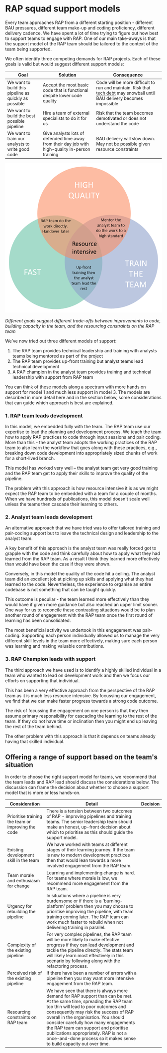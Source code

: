 # RAP squad support models

Every team approaches RAP from a different starting position - different BAU pressures, different team make-up and coding proficiency, different delivery cadence. We have spent a lot of time trying to figure out how best to support teams to engage with RAP. One of our main take-aways is that the support model of the RAP team should be tailored to the context of the team being supported.

We often identify three competing demands for RAP projects. Each of these goals is valid but would suggest different support models:

| Goal                                                  | Solution                                                                                         | Consequence                                                                                                                                                             |
| ----------------------------------------------------- | ------------------------------------------------------------------------------------------------ | ----------------------------------------------------------------------------------------------------------------------------------------------------------------------- |
| We want to build this pipeline as quickly as possible | Accept the most basic code that is functional despite lower code quality                         | Code will be more difficult to run and maintain. Risk that [tech debt](https://en.wikipedia.org/wiki/Technical_debt) may snowball until BAU delivery becomes impossible |
| We want to build the best possible pipeline           | Hire a team of external specialists to do it for us                                              | Risk that the team becomes demotivated or does not understand the code                                                                                                  |
| We want to train our analysts to write good code      | Give analysts lots of defended time away from their day job with high-quality in-person training | BAU delivery will slow down. May not be possible given resource constraints                                                                                             |

![venn diagram](../images/venn_diagram_trade-offs.png)

_Different goals suggest different trade-offs between improvements to code, building capacity in the team, and the resourcing constraints on the RAP team_

We’ve now tried out three different models of support:

1. The RAP team provides technical leadership and training with analysts teams being mentored as part of the project
2. The RAP team provides up-front training but analyst teams lead technical development
3. A RAP champion in the analyst team provides training and technical leadership with support from RAP team

You can think of these models along a spectrum with more hands on support for model 1 and much less support in model 3. The models are described in more detail here and in the section below, some considerations that can guide which approach is best are explained.

### 1. RAP team leads development

In this model, we embedded fully with the team. The RAP team use our expertise to lead the planning and development process. We teach the team how to apply RAP practices to code through input sessions and pair coding. More than this - the analyst team adopts the working practices of the RAP team to also learn the workflow that goes along with these practices, e.g., breaking down code development into appropriately sized chunks of work for a short-lived branch.

This model has worked very well – the analyst team get very good training and the RAP team get to apply their skills to improve the quality of the pipeline.

The problem with this approach is how resource intensive it is as we might expect the RAP team to be embedded with a team for a couple of months. When we have hundreds of publications, this model doesn't scale well unless the teams then cascade their learning to others.

### 2. Analyst team leads development

An alternative approach that we have tried was to offer tailored training and pair-coding support but to leave the technical design and leadership to the analyst team.

A key benefit of this approach is the analyst team was really forced got to grapple with the code and think carefully about how to apply what they had learned from the RAP team. As a result I think they learned more effectively than would have been the case if they were shown.

Conversely, in this model the quality of the code hit a ceiling. The analyst team did an excellent job at picking up skills and applying what they had learned to the code. Nevertheless, the experience to organise an entire codebase is not something that can be taught quickly.

This outcome is peculiar - the team learned more effectively than they would have if given more guidance but also reached an upper limit sooner. One way for us to reconcile these contrasting situations would be to plan another round of engagement with the RAP team once the first round of learning has been consolidated.

The most beneficial activity we undertook in this engagement was pair-coding. Supporting each person individually allowed us to manage the very different skill levels in the team more effectively, making sure each person was learning and making valuable contributions.

### 3. RAP Champion leads with support

The third approach we have used is to identify a highly skilled individual in a team who wanted to lead on development work and then we focus our efforts on supporting that individual.

This has been a very effective approach from the perspective of the RAP team as it is much less resource intensive. By focussing our engagement, we find that we can make faster progress towards a strong code outcome.

The risk of focussing the engagement on one person is that they then assume primary responsibility for cascading the learning to the rest of the team. If they do not have time or inclination then you might end up leaving the rest of the team behind.

The other problem with this approach is that it depends on teams already having that skilled individual.

## Offering a range of support based on the team's situation

In order to choose the right support model for teams, we recommend that the team leads and RAP lead should discuss the considerations below. The discussion can frame the decision about whether to choose a support model that is more or less hands-on.

| Consideration                                      | Detail                                                                                                                                                                                                                                                                                                                                                                                                                                             | Decision |
| -------------------------------------------------- | -------------------------------------------------------------------------------------------------------------------------------------------------------------------------------------------------------------------------------------------------------------------------------------------------------------------------------------------------------------------------------------------------------------------------------------------------- | -------- |
| Prioritise training the team or improving the code | There is a tension between two outcomes of RAP - improving pipelines and training teams. The senior leadership team should make an honest, up-front decision about which to prioritise as this should guide the support model.                                                                                                                                                                                                                     |          |
| Existing development skill in the team             | We have worked with teams at different stages of their learning journey. If the team is new to modern development practices then that would lean towards a more involved engagement from the RAP team.                                                                                                                                                                                                                                             |          |
| Team morale and enthusiasm for change              | Learning and implementing change is hard. For teams where morale is low, we recommend more engagement from the RAP team.                                                                                                                                                                                                                                                                                                                           |          |
| Urgency for rebuilding the pipeline                | In situations where a pipeline is very burdensome or if there is a 'burning-platform' problem then you may choose to prioritise improving the pipeline, with team training coming later. The RAP team can work much faster to rebuild when not delivering training in parallel.                                                                                                                                                                    |          |
| Complexity of the existing pipeline                | For very complex pipelines, the RAP team will be more likely to make effective progress if they can lead development and tackle the pipeline directly. The stats team will likely learn most effectively in this scenario by following along with the refactoring process.                                                                                                                                                                         |          |
| Perceived risk of the existing pipeline            | If there have been a number of errors with a pipeline then you may want more intensive engagement from the RAP team.                                                                                                                                                                                                                                                                                                                               |          |
| Resourcing constraints on RAP team                 | We have seen that there is always more demand for RAP support than can be met. At the same time, spreading the RAP team too thin will lead to poor outcomes and consequently may risk the success of RAP overall in the organisation. You should consider carefully how many engagements the RAP team can support and prioritise publications appropriately. RAP is not a once-and-done process so it makes sense to build capacity out over time. |          |
